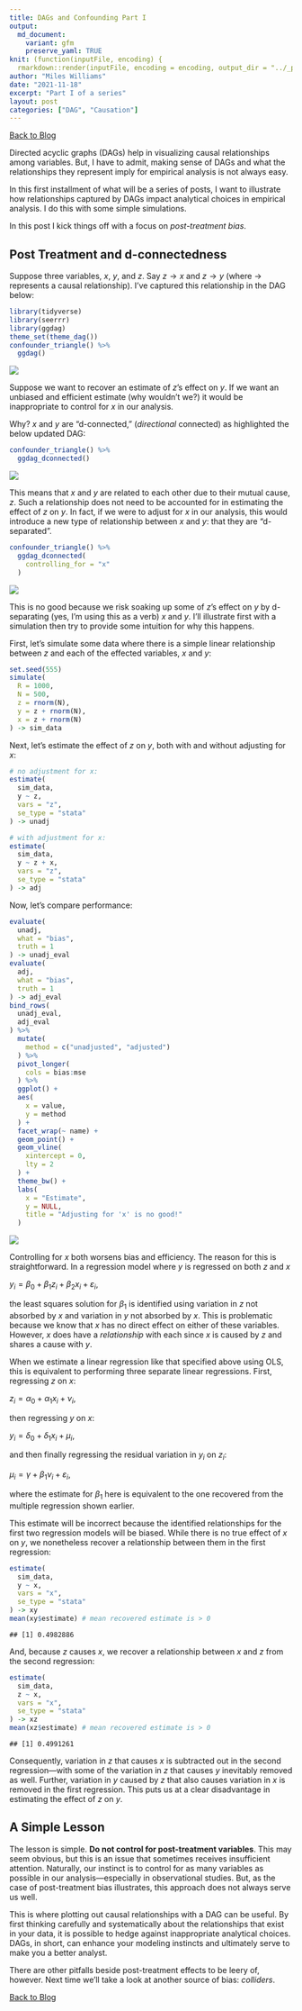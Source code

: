 ```yaml
---
title: DAGs and Confounding Part I
output:
  md_document:
    variant: gfm
    preserve_yaml: TRUE
knit: (function(inputFile, encoding) {
  rmarkdown::render(inputFile, encoding = encoding, output_dir = "../_posts") })
author: "Miles Williams"
date: "2021-11-18"
excerpt: "Part I of a series"
layout: post
categories: ["DAG", "Causation"]
---
```


[Back to Blog](https://milesdwilliams15.github.io/blog/)

Directed acyclic graphs (DAGs) help in visualizing causal relationships
among variables. But, I have to admit, making sense of DAGs and what the
relationships they represent imply for empirical analysis is not always
easy.

In this first installment of what will be a series of posts, I want to
illustrate how relationships captured by DAGs impact analytical choices
in empirical analysis. I do this with some simple simulations.

In this post I kick things off with a focus on *post-treatment bias*.

## Post Treatment and d-connectedness

Suppose three variables, *x*, *y*, and *z*. Say *z* → *x* and *z* → *y*
(where → represents a causal relationship). I’ve captured this
relationship in the DAG below:

``` r
library(tidyverse)
library(seerrr)
library(ggdag)
theme_set(theme_dag())
confounder_triangle() %>%
  ggdag()
```

![](/assets/images/dags-part-1-confouding-1.png)<!-- -->

Suppose we want to recover an estimate of *z*’s effect on *y*. If we
want an unbiased and efficient estimate (why wouldn’t we?) it would be
inappropriate to control for *x* in our analysis.

Why? *x* and *y* are “d-connected,” (*directional* connected) as
highlighted the below updated DAG:

``` r
confounder_triangle() %>%
  ggdag_dconnected()
```

![](/assets/images/dags-part-1-d-connected-1.png)<!-- -->

This means that *x* and *y* are related to each other due to their
mutual cause, *z*. Such a relationship does not need to be accounted for
in estimating the effect of *z* on *y*. In fact, if we were to adjust
for *x* in our analysis, this would introduce a new type of relationship
between *x* and *y*: that they are “d-separated”.

``` r
confounder_triangle() %>%
  ggdag_dconnected(
    controlling_for = "x"
  )
```

![](/assets/images/dags-part-1-controlling-1.png)<!-- -->

This is no good because we risk soaking up some of *z*’s effect on *y*
by d-separating (yes, I’m using this as a verb) *x* and *y*. I’ll
illustrate first with a simulation then try to provide some intuition
for why this happens.

First, let’s simulate some data where there is a simple linear
relationship between *z* and each of the effected variables, *x* and
*y*:

``` r
set.seed(555)
simulate(
  R = 1000,
  N = 500,
  z = rnorm(N),
  y = z + rnorm(N),
  x = z + rnorm(N)
) -> sim_data
```

Next, let’s estimate the effect of *z* on *y*, both with and without
adjusting for *x*:

``` r
# no adjustment for x:
estimate(
  sim_data,
  y ~ z,
  vars = "z",
  se_type = "stata"
) -> unadj

# with adjustment for x:
estimate(
  sim_data,
  y ~ z + x,
  vars = "z",
  se_type = "stata"
) -> adj
```

Now, let’s compare performance:

``` r
evaluate(
  unadj,
  what = "bias",
  truth = 1
) -> unadj_eval
evaluate(
  adj,
  what = "bias",
  truth = 1
) -> adj_eval
bind_rows(
  unadj_eval,
  adj_eval
) %>%
  mutate(
    method = c("unadjusted", "adjusted")
  ) %>%
  pivot_longer(
    cols = bias:mse
  ) %>%
  ggplot() +
  aes(
    x = value,
    y = method
  ) +
  facet_wrap(~ name) +
  geom_point() +
  geom_vline(
    xintercept = 0,
    lty = 2
  ) +
  theme_bw() +
  labs(
    x = "Estimate",
    y = NULL,
    title = "Adjusting for 'x' is no good!"
  )
```

![](/assets/images/dags-part-1-performance-1.png)<!-- -->

Controlling for *x* both worsens bias and efficiency. The reason for
this is straightforward. In a regression model where *y* is regressed on
both *z* and *x*

*y*<sub>*i*</sub> = *β*<sub>0</sub> + *β*<sub>1</sub>*z*<sub>*i*</sub> + *β*<sub>2</sub>*x*<sub>*i*</sub> + *ε*<sub>*i*</sub>,

the least squares solution for *β*<sub>1</sub> is identified using
variation in *z* not absorbed by *x* and variation in *y* not absorbed
by *x*. This is problematic because we know that *x* has no direct
effect on either of these variables. However, *x* does have a
*relationship* with each since *x* is caused by *z* and shares a cause
with *y*.

When we estimate a linear regression like that specified above using
OLS, this is equivalent to performing three separate linear regressions.
First, regressing *z* on *x*:

*z*<sub>*i*</sub> = *α*<sub>0</sub> + *α*<sub>1</sub>*x*<sub>*i*</sub> + *ν*<sub>*i*</sub>,

then regressing *y* on *x*:

*y*<sub>*i*</sub> = *δ*<sub>0</sub> + *δ*<sub>1</sub>*x*<sub>*i*</sub> + *μ*<sub>*i*</sub>,

and then finally regressing the residual variation in *y*<sub>*i*</sub>
on *z*<sub>*i*</sub>:

*μ*<sub>*i*</sub> = *γ* + *β*<sub>1</sub>*ν*<sub>*i*</sub> + *ε*<sub>*i*</sub>,

where the estimate for *β*<sub>1</sub> here is equivalent to the one
recovered from the multiple regression shown earlier.

This estimate will be incorrect because the identified relationships for
the first two regression models will be biased. While there is no true
effect of *x* on *y*, we nonetheless recover a relationship between them
in the first regression:

``` r
estimate(
  sim_data,
  y ~ x,
  vars = "x",
  se_type = "stata"
) -> xy
mean(xy$estimate) # mean recovered estimate is > 0
```

    ## [1] 0.4982886

And, because *z* causes *x*, we recover a relationship between *x* and
*z* from the second regression:

``` r
estimate(
  sim_data,
  z ~ x,
  vars = "x",
  se_type = "stata"
) -> xz
mean(xz$estimate) # mean recovered estimate is > 0
```

    ## [1] 0.4991261

Consequently, variation in *z* that causes *x* is subtracted out in the
second regression—with some of the variation in *z* that causes *y*
inevitably removed as well. Further, variation in *y* caused by *z* that
also causes variation in *x* is removed in the first regression. This
puts us at a clear disadvantage in estimating the effect of *z* on *y*.

## A Simple Lesson

The lesson is simple. **Do not control for post-treatment variables**.
This may seem obvious, but this is an issue that sometimes receives
insufficient attention. Naturally, our instinct is to control for as
many variables as possible in our analysis—especially in observational
studies. But, as the case of post-treatment bias illustrates, this
approach does not always serve us well.

This is where plotting out causal relationships with a DAG can be
useful. By first thinking carefully and systematically about the
relationships that exist in your data, it is possible to hedge against
inappropriate analytical choices. DAGs, in short, can enhance your
modeling instincts and ultimately serve to make you a better analyst.

There are other pitfalls beside post-treatment effects to be leery of,
however. Next time we’ll take a look at another source of bias:
*colliders*.

[Back to Blog](https://milesdwilliams15.github.io/blog/)
